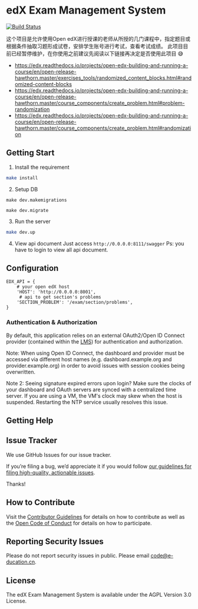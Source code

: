 # edX Exam Management System
[![Build Status](https://travis-ci.org/e-ducation/edx-exam-management-system.svg?branch=master)](https://travis-ci.org/e-ducation/edx-exam-management-system)


这个项目是允许使用Open edX进行授课的老师从所授的几门课程中，指定题目或根据条件抽取习题形成试卷，安排学生账号进行考试，查看考试成绩。
此项目目前已经暂停维护，在你使用之前建议先阅读以下链接再决定是否使用此项目 :sweat_smile:  


- <https://edx.readthedocs.io/projects/open-edx-building-and-running-a-course/en/open-release-hawthorn.master/exercises_tools/randomized_content_blocks.html#randomized-content-blocks>
- <https://edx.readthedocs.io/projects/open-edx-building-and-running-a-course/en/open-release-hawthorn.master/course_components/create_problem.html#problem-randomization>
- <https://edx.readthedocs.io/projects/open-edx-building-and-running-a-course/en/open-release-hawthorn.master/course_components/create_problem.html#randomization>

## Getting Start

1. Install the requirement
```bash
make install
```

2. Setup DB
```
make dev.makemigrations

make dev.migrate
```

3. Run the server
```bash
make dev.up
```

4. View api document
Just access `http://0.0.0.0:8111/swagger`
Ps: you have to login to view all api document.

## Configuration
```
EDX_API = {
    # your open edX host
    'HOST': 'http://0.0.0.0:8001',
     # api to get section's problems
    'SECTION_PROBLEM': '/exam/section/problems',
}
```

### Authentication & Authorization
By default, this application relies on an external OAuth2/Open ID Connect provider
(contained within the [LMS](https://github.com/edx/edx-platform)) for authentication and authorization.

Note: When using Open ID Connect, the dashboard and provider must be accessed via different host names
(e.g. dashboard.example.org and provider.example.org) in order to avoid issues with session cookies being overwritten.

Note 2: Seeing signature expired errors upon login? Make sure the clocks of your dashboard and OAuth servers are synced
with a centralized time server. If you are using a VM, the VM's clock may skew when the host is suspended. Restarting
the NTP service usually resolves this issue.
## Getting Help

## Issue Tracker

We use GitHub Issues for our issue tracker.

If you’re filing a bug, we’d appreciate it if you would follow [our guidelines for filing high-quality, actionable issues](https://github.com/e-ducation/edx-exam-management-system/blob/master/SUBMITTING_AN_ISSUE.md). 

Thanks!


## How to Contribute
Visit the [Contributor Guidelines](https://github.com/e-ducation/edx-exam-management-system/blob/master/CONTRIBUTING.md) for details on how to contribute as well as the [Open Code of Conduct]() for details on how to participate.


## Reporting Security Issues
Please do not report security issues in public. Please email code@e-ducation.cn.

## License
The edX Exam Management System is available under the AGPL Version 3.0 License.
